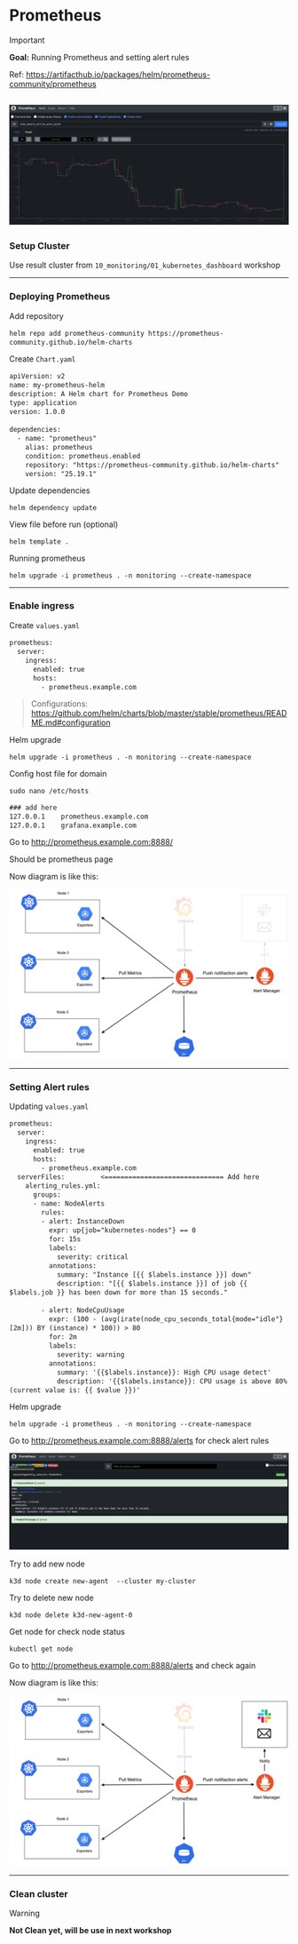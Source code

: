 # Prometheus

> [!IMPORTANT]  
> **Goal:** Running Prometheus and setting alert rules

Ref: https://artifacthub.io/packages/helm/prometheus-community/prometheus

![dashboard01](images/dashboard01.png)
---

### Setup Cluster

Use result cluster from `10_monitoring/01_kubernetes_dashboard` workshop

---

### Deploying Prometheus

Add repository
```
helm repo add prometheus-community https://prometheus-community.github.io/helm-charts
```

Create `Chart.yaml`
```
apiVersion: v2
name: my-prometheus-helm
description: A Helm chart for Prometheus Demo
type: application
version: 1.0.0

dependencies:
  - name: "prometheus"
    alias: prometheus
    condition: prometheus.enabled
    repository: "https://prometheus-community.github.io/helm-charts"
    version: "25.19.1"
```

Update dependencies
```
helm dependency update
```

View file before run (optional)
```
helm template .
```

Running prometheus
```
helm upgrade -i prometheus . -n monitoring --create-namespace
```

---

### Enable ingress
Create `values.yaml`
```
prometheus:
  server:
    ingress:
      enabled: true
      hosts:
        - prometheus.example.com
```
> Configurations: https://github.com/helm/charts/blob/master/stable/prometheus/README.md#configuration

Helm upgrade
```
helm upgrade -i prometheus . -n monitoring --create-namespace
```

Config host file for domain
```
sudo nano /etc/hosts
```

```
### add here
127.0.0.1    prometheus.example.com
127.0.0.1    grafana.example.com
```

Go to http://prometheus.example.com:8888/

Should be prometheus page

Now diagram is like this:

![diagram01](images/diagram01.png)

---

### Setting Alert rules
Updating `values.yaml`
```
prometheus:
  server:
    ingress:
      enabled: true
      hosts:
        - prometheus.example.com
  serverFiles:         <============================== Add here
    alerting_rules.yml:
      groups:
      - name: NodeAlerts
        rules:
        - alert: InstanceDown
          expr: up{job="kubernetes-nodes"} == 0
          for: 15s
          labels:
            severity: critical
          annotations:
            summary: "Instance [{{ $labels.instance }}] down"
            description: "[{{ $labels.instance }}] of job {{ $labels.job }} has been down for more than 15 seconds."

        - alert: NodeCpuUsage
          expr: (100 - (avg(irate(node_cpu_seconds_total{mode="idle"}[2m])) BY (instance) * 100)) > 80
          for: 2m
          labels:
            severity: warning
          annotations:
            summary: '{{$labels.instance}}: High CPU usage detect'
            description: '{{$labels.instance}}: CPU usage is above 80% (current value is: {{ $value }})'
```

Helm upgrade
```
helm upgrade -i prometheus . -n monitoring --create-namespace
```

Go to http://prometheus.example.com:8888/alerts for check alert rules

![dashboard02](images/dashboard02.png)

Try to add new node
```
k3d node create new-agent  --cluster my-cluster 
```

Try to delete new node
```
k3d node delete k3d-new-agent-0
```

Get node for check node status
```
kubectl get node
```

Go to http://prometheus.example.com:8888/alerts and check again

Now diagram is like this:

![diagram02](images/diagram02.png)

---

### Clean cluster

> [!WARNING]  
> **Not Clean yet, will be use in next workshop**
